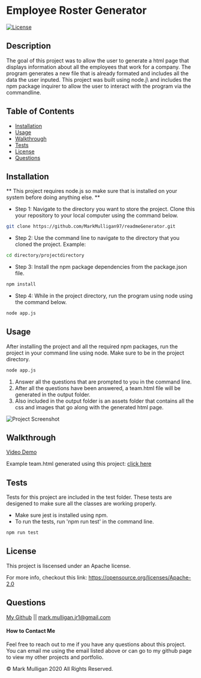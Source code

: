 # Employee Roster Generator

[![License](https://img.shields.io/badge/License-Apache%202.0-blue.svg)](https://opensource.org/licenses/Apache-2.0)

## Description 
The goal of this project was to allow the user to generate a html page that displays information about all the employees that work for a company.  The program generates a new file that is already formated and includes all the data the user inputed.  This project was built using node.j\ and includes the npm package inquirer to allow the user to interact with the program via the commandline.   

## Table of Contents
  
* [Installation](#installation)
* [Usage](#usage)
* [Walkthrough](#walkthrough)
* [Tests](#tests)
* [License](#license)
* [Questions](#questions)
  
  
## Installation
** This project requires node.js so make sure that is installed on your system before doing anything else. **

* Step 1: Navigate to the directory you want to store the project. Clone this your repository to your local computer using the command below. 
```bash
git clone https://github.com/MarkMulligan97/readmeGenerator.git
```

* Step 2: Use the command line to navigate to the directory that you cloned the project.
Example:
```bash
cd directory/projectdirectory
```

* Step 3: Install the npm package dependencies from the package.json file.
```bash
npm install
```

* Step 4: While in the project directory, run the program using node using the command below.
```bash
node app.js
```
## Usage 
After installing the project and all the required npm packages, run the project in your command line using node.  Make sure to be in the project directory.
```bash
node app.js
```
1.  Answer all the questions that are prompted to you in the command line.  
2.  After all the questions have been answered, a team.html file will be generated in the output folder.
3.  Also included in the output folder is an assets folder that contains all the css and images that go along with the generated html page.

![Project Screenshot](./images/employeeGeneratorTop.png)

## Walkthrough 
[Video Demo](https://youtu.be/Q8pTRk2yF5w)

Example team.html generated using this project:
[click here](./output/team.html)

## Tests
Tests for this project are included in the test folder.  These tests are desigened to make sure all the classes are working properly.  

* Make sure jest is installed using npm.
* To run the tests, run 'npm run test' in the command line.
```bash
npm run test
```

## License
This project is liscensed under an Apache license.

For more info, checkout this link:
https://opensource.org/licenses/Apache-2.0

## Questions
[My Github](https://github.com/MarkMulligan97) || mark.mulligan.jr1@gmail.com

#### How to Contact Me
Feel free to reach out to me if you have any questions about this project.  You can email me using the email listed above or can go to my github page to view my other projects and portfolio.

© Mark Mulligan 2020 All Rights Reserved.